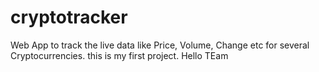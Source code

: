# cryptotracker
Web App to track the live data like Price, Volume, Change etc for several Cryptocurrencies.
this is my first project.
Hello TEam
